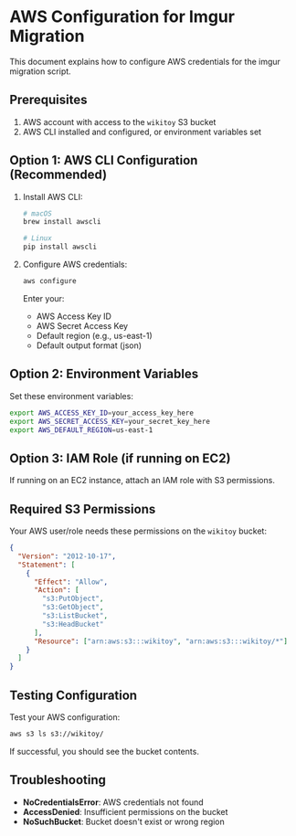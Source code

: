 # AWS Configuration for Imgur Migration

This document explains how to configure AWS credentials for the imgur migration script.

## Prerequisites

1. AWS account with access to the `wikitoy` S3 bucket
2. AWS CLI installed and configured, or environment variables set

## Option 1: AWS CLI Configuration (Recommended)

1. Install AWS CLI:

   ```bash
   # macOS
   brew install awscli

   # Linux
   pip install awscli
   ```

2. Configure AWS credentials:

   ```bash
   aws configure
   ```

   Enter your:

   - AWS Access Key ID
   - AWS Secret Access Key
   - Default region (e.g., us-east-1)
   - Default output format (json)

## Option 2: Environment Variables

Set these environment variables:

```bash
export AWS_ACCESS_KEY_ID=your_access_key_here
export AWS_SECRET_ACCESS_KEY=your_secret_key_here
export AWS_DEFAULT_REGION=us-east-1
```

## Option 3: IAM Role (if running on EC2)

If running on an EC2 instance, attach an IAM role with S3 permissions.

## Required S3 Permissions

Your AWS user/role needs these permissions on the `wikitoy` bucket:

```json
{
  "Version": "2012-10-17",
  "Statement": [
    {
      "Effect": "Allow",
      "Action": [
        "s3:PutObject",
        "s3:GetObject",
        "s3:ListBucket",
        "s3:HeadBucket"
      ],
      "Resource": ["arn:aws:s3:::wikitoy", "arn:aws:s3:::wikitoy/*"]
    }
  ]
}
```

## Testing Configuration

Test your AWS configuration:

```bash
aws s3 ls s3://wikitoy/
```

If successful, you should see the bucket contents.

## Troubleshooting

- **NoCredentialsError**: AWS credentials not found
- **AccessDenied**: Insufficient permissions on the bucket
- **NoSuchBucket**: Bucket doesn't exist or wrong region
